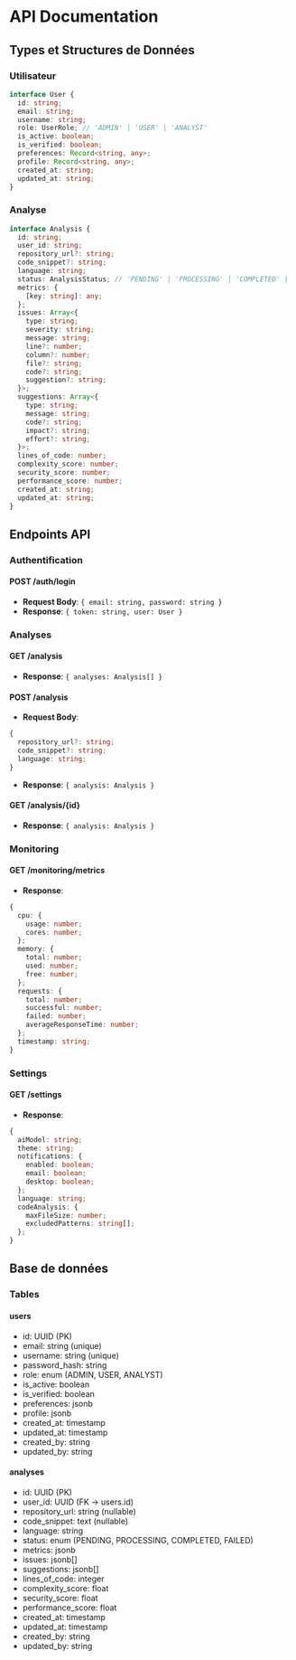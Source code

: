 # API Documentation

## Types et Structures de Données

### Utilisateur

```typescript
interface User {
  id: string;
  email: string;
  username: string;
  role: UserRole; // 'ADMIN' | 'USER' | 'ANALYST'
  is_active: boolean;
  is_verified: boolean;
  preferences: Record<string, any>;
  profile: Record<string, any>;
  created_at: string;
  updated_at: string;
}
```

### Analyse

```typescript
interface Analysis {
  id: string;
  user_id: string;
  repository_url?: string;
  code_snippet?: string;
  language: string;
  status: AnalysisStatus; // 'PENDING' | 'PROCESSING' | 'COMPLETED' | 'FAILED'
  metrics: {
    [key: string]: any;
  };
  issues: Array<{
    type: string;
    severity: string;
    message: string;
    line?: number;
    column?: number;
    file?: string;
    code?: string;
    suggestion?: string;
  }>;
  suggestions: Array<{
    type: string;
    message: string;
    code?: string;
    impact?: string;
    effort?: string;
  }>;
  lines_of_code: number;
  complexity_score: number;
  security_score: number;
  performance_score: number;
  created_at: string;
  updated_at: string;
}
```

## Endpoints API

### Authentification

#### POST /auth/login
- **Request Body**: `{ email: string, password: string }`
- **Response**: `{ token: string, user: User }`

### Analyses

#### GET /analysis
- **Response**: `{ analyses: Analysis[] }`

#### POST /analysis
- **Request Body**:
```typescript
{
  repository_url?: string;
  code_snippet?: string;
  language: string;
}
```
- **Response**: `{ analysis: Analysis }`

#### GET /analysis/{id}
- **Response**: `{ analysis: Analysis }`

### Monitoring

#### GET /monitoring/metrics
- **Response**:
```typescript
{
  cpu: {
    usage: number;
    cores: number;
  };
  memory: {
    total: number;
    used: number;
    free: number;
  };
  requests: {
    total: number;
    successful: number;
    failed: number;
    averageResponseTime: number;
  };
  timestamp: string;
}
```

### Settings

#### GET /settings
- **Response**:
```typescript
{
  aiModel: string;
  theme: string;
  notifications: {
    enabled: boolean;
    email: boolean;
    desktop: boolean;
  };
  language: string;
  codeAnalysis: {
    maxFileSize: number;
    excludedPatterns: string[];
  };
}
```

## Base de données

### Tables

#### users
- id: UUID (PK)
- email: string (unique)
- username: string (unique)
- password_hash: string
- role: enum (ADMIN, USER, ANALYST)
- is_active: boolean
- is_verified: boolean
- preferences: jsonb
- profile: jsonb
- created_at: timestamp
- updated_at: timestamp
- created_by: string
- updated_by: string

#### analyses
- id: UUID (PK)
- user_id: UUID (FK -> users.id)
- repository_url: string (nullable)
- code_snippet: text (nullable)
- language: string
- status: enum (PENDING, PROCESSING, COMPLETED, FAILED)
- metrics: jsonb
- issues: jsonb[]
- suggestions: jsonb[]
- lines_of_code: integer
- complexity_score: float
- security_score: float
- performance_score: float
- created_at: timestamp
- updated_at: timestamp
- created_by: string
- updated_by: string
